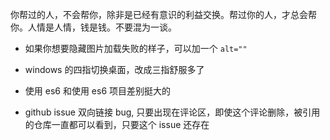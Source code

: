 你帮过的人，不会帮你，除非是已经有意识的利益交换。帮过你的人，才总会帮你。人情是人情，钱是钱。不要混为一谈。

* 如果你想要隐藏图片加载失败的样子，可以加一个 `alt=""`

* windows 的四指切换桌面，改成三指舒服多了

* 使用 es6 和使用 es6 项目差别挺大的

* github issue 双向链接 bug, 只要出现在评论区，即使这个评论删除，被引用的仓库一直都可以看到，只要这个 issue 还存在